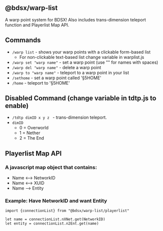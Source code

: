 
## @bdsx/warp-list
A warp point system for BDSX!
Also includes trans-dimension teleport function and Playerlist Map API.

## Commands
* `/warp list` - shows your warp points with a clickable form-based list
  * For non-clickable text-based list change variable in warplist.js
* `/warp set "warp name"` - set a warp point (use "" for names with spaces)
* `/warp del "warp name"` - delete a warp point
* `/warp to "warp name"` - teleport to a warp point in your list
* `/sethome` - set a warp point called '§5HOME'
* `/home` - teleport to '§5HOME'

## Disabled Command (change variable in tdtp.js to enable)
* `/tdtp dimID x y z ` - trans-dimension teleport. 
* `dimID`
  * 0 = Overworld
  * 1 = Nether
  * 2 = The End

## Playerlist Map API
### A javascript map object that contains:
* Name <--> NetworkID
* Name <--> XUID
* Name --> Entity

### Example: Have NetworkID and want Entity

```
import {connectionList} from "@bdsx/warp-list/playerlist"

let name = connectionList.nXNet.get(NetworkID)
let entity = connectionList.n2Ent.get(name)
```
